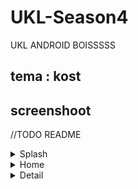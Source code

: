 # UKL-Season4
UKL ANDROID BOISSSSS

## tema : kost

## screenshoot
//TODO README

<details>
  <summary>Splash</summary>
  
[Splash]()

</details>


<details>
  <summary>Home</summary>
  
[Home](https://github.com/AkuraDiary/UKL-Season4/blob/main/ss/home1.png)

[Home](https://github.com/AkuraDiary/UKL-Season4/blob/main/ss/home2.png)

</details>


<details>
  <summary>Detail</summary>
  
[Home](https://github.com/AkuraDiary/UKL-Season4/blob/main/ss/detail.png)

</details>
